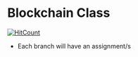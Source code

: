 # Blockchain Class

[![HitCount](http://hits.dwyl.com/pcanwar/dojo.svg)](http://hits.dwyl.com/pcanwar/dojo)

* Each branch will have an assignment/s  
